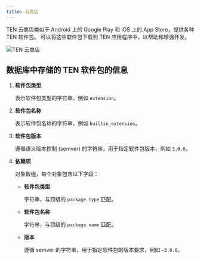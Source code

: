 ```yaml
---
title: 云商店
---
```


TEN 云商店类似于 Android 上的 Google Play 和 iOS 上的 App Store，提供各种 TEN 软件包。 可以将这些软件包下载到 TEN 应用程序中，以帮助和增强开发。

![TEN 云商店](https://ten-framework-assets.s3.amazonaws.com/doc-assets/ten_cloud_store.png)

## 数据库中存储的 TEN 软件包的信息

1. **软件包类型**

   表示软件包类型的字符串，例如 `extension`。

2. **软件包名称**

   表示软件包名称的字符串，例如 `builtin_extension`。

3. **软件包版本**

   遵循语义版本控制 (semver) 的字符串，用于指定软件包版本，例如 `3.0.0`。

4. **依赖项**

   对象数组，每个对象包含以下字段：

   - **软件包类型**

     字符串，与顶级的 `package type` 匹配。

   - **软件包名称**

     字符串，与顶级的 `package name` 匹配。

   - **版本**

     遵循 semver 的字符串，用于指定软件包的版本要求，例如 `~3.0.0`。
